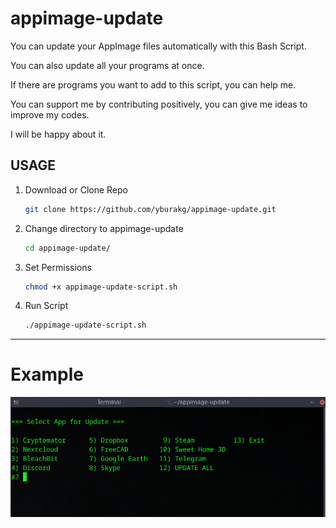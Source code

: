 # appimage-update

You can update your AppImage files automatically with this Bash Script. 

You can also update all your programs at once. 

If there are programs you want to add to this script, you can help me. 

You can support me by contributing positively, you can give me ideas to improve my codes. 

I will be happy about it.

## USAGE

1. Download or Clone Repo
   
   ```bash
   git clone https://github.com/yburakg/appimage-update.git
   ```

2. Change directory to appimage-update
   
   ```bash
   cd appimage-update/
   ```

3. Set Permissions

   ```bash
   chmod +x appimage-update-script.sh
   ```

4. Run Script
   
   ```bash
   ./appimage-update-script.sh
   ```
  ---
# Example

![example](https://github.com/yburakg/appimage-update/blob/main/Screenshot_2024-06-23_23-31-12.png)

